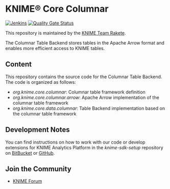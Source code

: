 # KNIME® Core Columnar

[![Jenkins](https://jenkins.knime.com/buildStatus/icon?job=knime-core-columnar%2Fmaster)](https://jenkins.knime.com/job/knime-core-columnar/job/master/)
[![Quality Gate Status](https://sonarcloud.io/api/project_badges/measure?project=KNIME_knime-core-columnar&metric=alert_status&token=55129ac721eacd76417f57921368ed587ad8339d)](https://sonarcloud.io/summary/new_code?id=KNIME_knime-core-columnar)

This repository is maintained by the [KNIME Team Rakete](mailto:team-rakete@knime.com).

The Columnar Table Backend stores tables in the Apache Arrow format and enables more efficient access to KNIME tables.

## Content

This repository contains the source code for the Columnar Table Backend.
The code is organized as follows:

* _org.knime.core.columnar_: Columnar table framework definition
* _org.knime.core.columnar.arrow_: Apache Arrow implementation of the columnar table framework
* _org.knime.core.data.columnar_: Table Backend implementation based on the columnar table framework

## Development Notes

You can find instructions on how to work with our code or develop extensions for KNIME Analytics Platform in the _knime-sdk-setup_ repository on [BitBucket](https://bitbucket.org/KNIME/knime-sdk-setup) or [GitHub](http://github.com/knime/knime-sdk-setup).

## Join the Community

* [KNIME Forum](https://forum.knime.com/)
